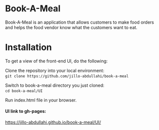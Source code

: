 # Book-A-Meal
Book-A-Meal is an application that allows customers to make food orders and helps the food vendor know what the customers want to eat.

# Installation
To get a view of the front-end UI, do the following:&nbsp;  

Clone the repository into your local environment: &nbsp;   
`git clone https://github.com/jillo-abdullahi/book-a-meal`&nbsp;

Switch to book-a-meal directory you just cloned:&nbsp;   
`cd book-a-meal/UI`&nbsp;

Run index.html file in your browser.&nbsp;   

#### UI link to gh-pages:    

https://jillo-abdullahi.github.io/book-a-meal/UI/


